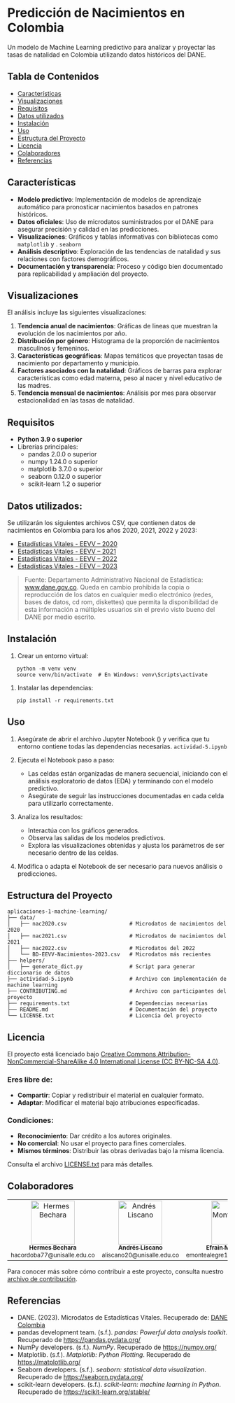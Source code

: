 # Predicción de Nacimientos en Colombia
Un modelo de Machine Learning predictivo para analizar y proyectar las tasas de natalidad en Colombia utilizando datos históricos del DANE.

## Tabla de Contenidos
- [Características](#caracter%C3%ADsticas)
- [Visualizaciones](#visualizaciones)
- [Requisitos](#requisitos)
- [Datos utilizados](#datos-utilizados)
- [Instalación](#instalaci%C3%B3n)
- [Uso](#uso)
- [Estructura del Proyecto](#estructura-del-proyecto)
- [Licencia](#licencia)
- [Colaboradores](#colaboradores)
- [Referencias](#referencias)

## Características
- **Modelo predictivo**: Implementación de modelos de aprendizaje automático para pronosticar nacimientos basados en patrones históricos.
- **Datos oficiales**: Uso de microdatos suministrados por el DANE para asegurar precisión y calidad en las predicciones.
- **Visualizaciones**: Gráficos y tablas informativas con bibliotecas como `matplotlib` y . `seaborn`
- **Análisis descriptivo**: Exploración de las tendencias de natalidad y sus relaciones con factores demográficos.
- **Documentación y transparencia**: Proceso y código bien documentado para replicabilidad y ampliación del proyecto.

## Visualizaciones
El análisis incluye las siguientes visualizaciones:
1. **Tendencia anual de nacimientos**: Gráficas de líneas que muestran la evolución de los nacimientos por año.
2. **Distribución por género**: Histograma de la proporción de nacimientos masculinos y femeninos.
3. **Características geográficas**: Mapas temáticos que proyectan tasas de nacimiento por departamento y municipio.
4. **Factores asociados con la natalidad**: Gráficos de barras para explorar características como edad materna, peso al nacer y nivel educativo de las madres.
5. **Tendencia mensual de nacimientos**: Análisis por mes para observar estacionalidad en las tasas de natalidad.

## Requisitos
- **Python 3.9 o superior**
- Librerías principales:
    - pandas 2.0.0 o superior
    - numpy 1.24.0 o superior
    - matplotlib 3.7.0 o superior
    - seaborn 0.12.0 o superior
    - scikit-learn 1.2 o superior

## Datos utilizados:

Se utilizarán los siguientes archivos CSV, que contienen datos de nacimientos en Colombia para los años 2020, 2021, 2022 y 2023:
- [Estadísticas Vitales - EEVV – 2020](https://microdatos.dane.gov.co/index.php/catalog/732)
- [Estadísticas Vitales - EEVV – 2021](https://microdatos.dane.gov.co/index.php/catalog/775)
- [Estadísticas Vitales - EEVV – 2022](https://microdatos.dane.gov.co/index.php/catalog/807)
- [Estadísticas Vitales - EEVV – 2023](https://microdatos.dane.gov.co/index.php/catalog/843)

>Fuente: Departamento Administrativo Nacional de Estadística: www.dane.gov.co. Queda en cambio prohibida la copia o reproducción de los datos en cualquier medio electrónico (redes, bases de datos, cd rom, diskettes) que permita la disponibilidad de esta información a múltiples usuarios sin el previo visto bueno del DANE por medio escrito.

## Instalación
1. Crear un entorno virtual:
``` 
   python -m venv venv
   source venv/bin/activate  # En Windows: venv\Scripts\activate
```
1. Instalar las dependencias:
``` 
   pip install -r requirements.txt
```
## Uso
1. Asegúrate de abrir el archivo Jupyter Notebook () y verifica que tu entorno contiene todas las dependencias necesarias. `actividad-5.ipynb`
2. Ejecuta el Notebook paso a paso:
    - Las celdas están organizadas de manera secuencial, iniciando con el análisis exploratorio de datos (EDA) y terminando con el modelo predictivo.
    - Asegúrate de seguir las instrucciones documentadas en cada celda para utilizarlo correctamente.

3. Analiza los resultados:
    - Interactúa con los gráficos generados.
    - Observa las salidas de los modelos predictivos.
    - Explora las visualizaciones obtenidas y ajusta los parámetros de ser necesario dentro de las celdas.

4. Modifica o adapta el Notebook de ser necesario para nuevos análisis o predicciones.

## Estructura del Proyecto
``` 
aplicaciones-1-machine-learning/
├── data/
│   ├── nac2020.csv                    # Microdatos de nacimientos del 2020
│   ├── nac2021.csv                    # Microdatos de nacimientos del 2021
│   ├── nac2022.csv                    # Microdatos del 2022
│   └── BD-EEVV-Nacimientos-2023.csv   # Microdatos más recientes
├── helpers/
│   ├── generate_dict.py               # Script para generar diccionario de datos
├── actividad-5.ipynb                  # Archivo con implementación de machine learning
├── CONTRIBUTING.md                    # Archivo con participantes del proyecto
├── requirements.txt                   # Dependencias necesarias
├── README.md                          # Documentación del proyecto
└── LICENSE.txt                        # Licencia del proyecto
```

## Licencia
El proyecto está licenciado bajo [Creative Commons Attribution-NonCommercial-ShareAlike 4.0 International License (CC BY-NC-SA 4.0)](http://creativecommons.org/licenses/by-nc-sa/4.0/).
### Eres libre de:
- **Compartir**: Copiar y redistribuir el material en cualquier formato.
- **Adaptar**: Modificar el material bajo atribuciones especificadas.

### Condiciones:
- **Reconocimiento**: Dar crédito a los autores originales.
- **No comercial**: No usar el proyecto para fines comerciales.
- **Mismos términos**: Distribuir las obras derivadas bajo la misma licencia.

Consulta el archivo [LICENSE.txt](LICENSE.txt) para más detalles.

## Colaboradores

<table>
  <tr>
    <td align="center">
      <a href="https://github.com/Hbechara-dev">
        <img src="https://github.com/Hbechara-dev.png" width="100px;" alt="Hermes Bechara"/><br>
        <sub><b>Hermes Bechara</b></sub>
      </a><br>
      <sub>hacordoba77@unisalle.edu.co</sub>
    </td>
    <td align="center">
      <a href="https://github.com/leoliscanoa">
        <img src="https://github.com/leoliscanoa.png" width="100px;" alt="Andrés Liscano"/><br>
        <sub><b>Andrés Liscano</b></sub>
      </a><br>
      <sub>aliscano20@unisalle.edu.co</sub>
    </td>
    <td align="center">
      <a href="https://github.com/EfraMonR">
        <img src="https://github.com/EfraMonR.png" width="100px;" alt="Efrain Montealegre"/><br>
        <sub><b>Efrain Montealegre</b></sub>
      </a><br>
      <sub>emontealegre19@unisalle.edu.co)</sub>
    </td>
  </tr>
</table>

Para conocer más sobre cómo contribuir a este proyecto, consulta nuestro [archivo de contribución](CONTRIBUTING.md).

## Referencias
- DANE. (2023). Microdatos de Estadísticas Vitales. Recuperado de: [DANE Colombia](https://www.dane.gov.co)
- pandas development team. (s.f.). *pandas: Powerful data analysis toolkit*. Recuperado de https://pandas.pydata.org/
- NumPy developers. (s.f.). *NumPy*. Recuperado de https://numpy.org/
- Matplotlib. (s.f.). *Matplotlib: Python Plotting*. Recuperado de https://matplotlib.org/
- Seaborn developers. (s.f.). *seaborn: statistical data visualization*. Recuperado de https://seaborn.pydata.org/
- scikit-learn developers. (s.f.). *scikit-learn: machine learning in Python*. Recuperado de https://scikit-learn.org/stable/
